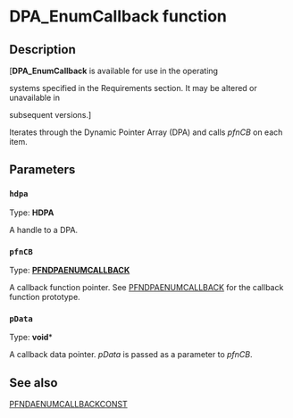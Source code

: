 # DPA_EnumCallback function

## Description

[**DPA_EnumCallback** is available for use in the operating

systems specified in the Requirements section. It may be altered or unavailable in

subsequent versions.]

Iterates through the Dynamic Pointer Array (DPA) and calls *pfnCB* on each item.

## Parameters

### `hdpa`

Type: **HDPA**

A handle to a DPA.

### `pfnCB`

Type: **[PFNDPAENUMCALLBACK](https://learn.microsoft.com/windows/desktop/api/dpa_dsa/nc-dpa_dsa-pfndaenumcallback)**

A callback function pointer. See [PFNDPAENUMCALLBACK](https://learn.microsoft.com/windows/desktop/api/dpa_dsa/nc-dpa_dsa-pfndaenumcallback) for the callback function prototype.

### `pData`

Type: **void***

A callback data pointer. *pData* is passed as a parameter to *pfnCB*.

## See also

[PFNDAENUMCALLBACKCONST](https://learn.microsoft.com/windows/desktop/api/dpa_dsa/nc-dpa_dsa-pfndaenumcallbackconst)